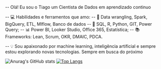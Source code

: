 -- Olá! Eu sou o Tiago um Cientista de Dados em aprendizado continuo

-- 💻 Habilidades e ferramentos que amo:
-- 🔧 Data wrangling, Spark, BigQuery, ETL, Mlflow, Banco de dados
-- 🔢 SQL, R, Python, GIT, Power Query; 
-- 📊 Power BI, Looker Studio, Office 365, Estatística; 
-- 📚 Frameworks: Lean, Scrum, OKR, DMAIC, PDCA.

-- 💡 Sou apaixonado por machine learning, inteligência artificial e sempre estou explorando novas tecnologias. Sempre em busca do próximo 

![Anurag's GitHub stats](https://github-readme-stats.vercel.app/api?username=tihh07&show_icons=true&theme=transparent)
[![Top Langs](https://github-readme-stats.vercel.app/api/top-langs/?username=tihh07&layout=donut-vertical)](https://github.com/tihh07/github-readme-stats)

